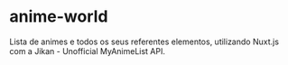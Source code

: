 # anime-world
Lista de animes e todos os seus referentes elementos, utilizando Nuxt.js com a Jikan - Unofficial MyAnimeList API.
